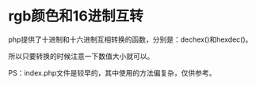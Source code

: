 # rgb颜色和16进制互转

php提供了十进制和十六进制互相转换的函数，分别是：dechex()和hexdec()。

所以只要转换的时候注意一下数值大小就可以。

PS：index.php文件是较早的，其中使用的方法偏复杂，仅供参考。
